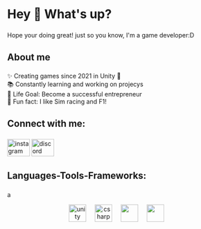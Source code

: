 <h1 align="left">Hey 👋 What's up?</h1>

###

<p align="left">Hope your doing great! just so you know, I'm a game developer:D </p>

###

<h2 align="left">About me</h2>

###

<p align="left">✨ Creating games since 2021 in Unity 💪<br>📚 Constantly learning and working on projecys<br>🎯 Life Goal: Become a successful entrepreneur <br>🎲 Fun fact: I like Sim racing and F1!</p>

###

<h2 align="left">Connect with me:</h2>

###

<div align="left">

[<img  src = "https://raw.githubusercontent.com/maurodesouza/profile-readme-generator/master/src/assets/icons/social/instagram/default.svg" width = "52" height = "40" alt = "instagram logo" />](https://www.instagram.com/underlyingreaper?igsh=MW85bG1hZ3BuNXZiNg==)
  <img src="https://raw.githubusercontent.com/maurodesouza/profile-readme-generator/master/src/assets/icons/social/discord/default.svg" width="52" height="40" alt="discord logo"  />
</div>

###

<h2 align="left">Languages-Tools-Frameworks:</h2>

###
a
<div align="center">
  <img src="https://cdn.simpleicons.org/unity/FFFFFF" height="40" alt="unity logo"  />
  <img width="12" />
  <img src="https://cdn.jsdelivr.net/gh/devicons/devicon/icons/csharp/csharp-original.svg" height="40" alt="csharp logo"  />

  <img width="12" />

  <img src="https://cdn.jsdelivr.net/gh/devicons/devicon@latest/icons/cplusplus/cplusplus-original.svg" height="40"/>

  <img width="12" />
  
  <img src="https://cdn.jsdelivr.net/gh/devicons/devicon@latest/icons/blender/blender-original.svg" height="40"/>
          
</div>
            
###

